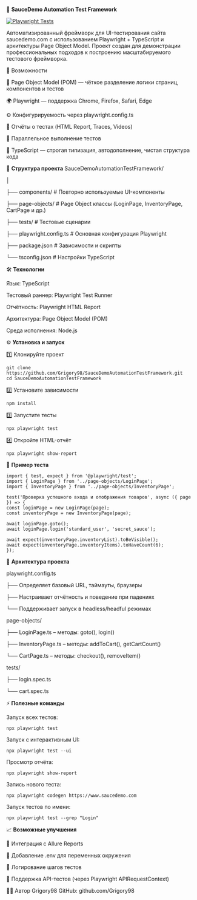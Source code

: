 🧩 **SauceDemo Automation Test Framework**

[![Playwright Tests](https://github.com/Grigory98/SauceDemoAutomationTestFramework/actions/workflows/playwright.yml/badge.svg)](https://github.com/Grigory98/SauceDemoAutomationTestFramework/actions/workflows/playwright.yml)

Автоматизированный фреймворк для UI-тестирования сайта saucedemo.com
с использованием Playwright + TypeScript и архитектуры Page Object Model.
Проект создан для демонстрации профессиональных подходов к построению масштабируемого тестового фреймворка.

🚀 Возможности

🧠 Page Object Model (POM) — чёткое разделение логики страниц, компонентов и тестов

🌍 Playwright — поддержка Chrome, Firefox, Safari, Edge

⚙️ Конфигурируемость через playwright.config.ts

🧾 Отчёты о тестах (HTML Report, Traces, Videos)

🧪 Параллельное выполнение тестов

🧰 TypeScript — строгая типизация, автодополнение, чистая структура кода

📁 **Структура проекта**
SauceDemoAutomationTestFramework/
<p>│</p>
<p>├── components/ # Повторно используемые UI-компоненты</p>
<p>├── page-objects/ # Page Object классы (LoginPage, InventoryPage, CartPage и др.)</p>
<p>├── tests/ # Тестовые сценарии</p>
<p>├── playwright.config.ts # Основная конфигурация Playwright</p>
<p>├── package.json # Зависимости и скрипты</p>
<p>└── tsconfig.json # Настройки TypeScript</p>

🛠️ **Технологии**
<p>Язык: TypeScript</p>
<p>Тестовый раннер: Playwright Test Runner</p>
<p>Отчётность: Playwright HTML Report</p>
<p>Архитектура: Page Object Model (POM)</p>
<p>Среда исполнения: Node.js</p>

⚙️ **Установка и запуск**
<p>1️⃣ Клонируйте проект</p>

```
git clone https://github.com/Grigory98/SauceDemoAutomationTestFramework.git
cd SauceDemoAutomationTestFramework
```

<p>2️⃣ Установите зависимости</p>

```
npm install
```
<p>3️⃣ Запустите тесты</p>

```
npx playwright test
```

<p>4️⃣ Откройте HTML-отчёт</p>

```
npx playwright show-report
```

🧩 **Пример теста**
```
import { test, expect } from '@playwright/test';
import { LoginPage } from '../page-objects/LoginPage';
import { InventoryPage } from '../page-objects/InventoryPage';

test('Проверка успешного входа и отображения товаров', async ({ page }) => {
const loginPage = new LoginPage(page);
const inventoryPage = new InventoryPage(page);

await loginPage.goto();
await loginPage.login('standard_user', 'secret_sauce');

await expect(inventoryPage.inventoryList).toBeVisible();
await expect(inventoryPage.inventoryItems).toHaveCount(6);
});
```

🧱 **Архитектура проекта**

playwright.config.ts
<p>├── Определяет базовый URL, таймауты, браузеры</p>
<p>├── Настраивает отчётность и поведение при падениях</p>
<p>└── Поддерживает запуск в headless/headful режимах</p>

page-objects/
<p>├── LoginPage.ts – методы: goto(), login()</p>
<p>├── InventoryPage.ts – методы: addToCart(), getCartCount()</p>
<p>└── CartPage.ts – методы: checkout(), removeItem()</p>

tests/
<p>├── login.spec.ts</p>
<p>└── cart.spec.ts</p>

⚡ **Полезные команды**

Запуск всех тестов:

```
npx playwright test 
```

Запуск с интерактивным UI:

```
npx playwright test --ui 
```

Просмотр отчёта:
```
npx playwright show-report 
```

Запись нового теста:
```
npx playwright codegen https://www.saucedemo.com 
```

Запуск тестов по имени:

```
npx playwright test --grep "Login"
```

📈 **Возможные улучшения**

🔹 Интеграция с Allure Reports

🔹 Добавление .env для переменных окружения

🔹 Логирование шагов тестов

🔹 Поддержка API-тестов (через Playwright APIRequestContext)

🧑‍💻 Автор
Grigory98
GitHub: github.com/Grigory98
